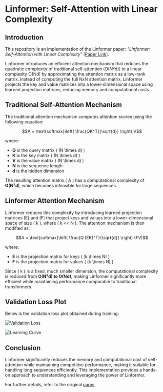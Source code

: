 # Linformer: Self-Attention with Linear Complexity

## Introduction

This repository is an implementation of the Linformer paper: *"Linformer: Self-Attention with Linear Complexity"* ([Paper Link](chrome-extension://efaidnbmnnnibpcajpcglclefindmkaj/https://arxiv.org/pdf/2006.04768)).

Linformer introduces an efficient attention mechanism that reduces the quadratic complexity of traditional self-attention (O(N²d)) to a linear complexity O(Nd) by approximating the attention matrix as a low-rank matrix. Instead of computing the full NxN attention matrix, Linformer projects the key and value matrices into a lower-dimensional space using learned projection matrices, reducing memory and computational costs.

## Traditional Self-Attention Mechanism

The traditional attention mechanism computes attention scores using the following equation:

```math
A = \text{softmax}\left( \frac{QK^T}{\sqrt{d}} \right) V
```

where:
- **Q** is the query matrix \( (N \times d) \)
- **K** is the key matrix \( (N \times d) \)
- **V** is the value matrix \( (N \times d) \)
- **N** is the sequence length
- **d** is the hidden dimension

The resulting attention matrix \( A \) has a computational complexity of **O(N²d)**, which becomes infeasible for large sequences.

## Linformer Attention Mechanism

Linformer reduces this complexity by introducing learned projection matrices \(E\) and \(F\) that project keys and values into a lower-dimensional space of size \( k \), where \( k << N \). The attention mechanism is then modified as:

```math
A = \text{softmax}\left( \frac{Q (EK)^T}{\sqrt{d}} \right) (FV)
```

where:
- **E** is the projection matrix for keys \( (k \times N) \)
- **F** is the projection matrix for values \( (k \times N) \)

Since \( k \) is a fixed, much smaller dimension, the computational complexity is reduced from **O(N²d) to O(Nd)**, making Linformer significantly more efficient while maintaining performance comparable to traditional transformers.

## Validation Loss Plot

Below is the validation loss plot obtained during training:

![Validation Loss](./plots/training_analysis.png)

![Learning Curve](./plots/learning_curve.png)

## Conclusion

Linformer significantly reduces the memory and computational cost of self-attention while maintaining competitive performance, making it suitable for handling long sequences efficiently. This implementation provides a hands-on approach to understanding and leveraging the power of Linformer.

For further details, refer to the original [paper](chrome-extension://efaidnbmnnnibpcajpcglclefindmkaj/https://arxiv.org/pdf/2006.04768).

